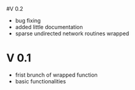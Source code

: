 #V 0.2
* bug fixing
* added little documentation
* sparse undirected network routines wrapped

# V 0.1
* frist brunch of wrapped function
* basic functionalities
